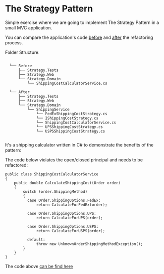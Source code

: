 # The Strategy Pattern 

Simple exercise where we are going to implement The Strategy Pattern in a small MVC application.

You can compare the application's code [before](https://github.com/FernandoVezzali/pattern-strategy/tree/master/Before) and [after](https://github.com/FernandoVezzali/pattern-strategy/tree/master/After) the refactoring process.

Folder Structure:

```
  
  └── Before
      ├── Strategy.Tests
      ├── Strategy.Web
      └── Strategy.Domain
          └── ShippingCostCalculatorService.cs 
      
  └── After
      ├── Strategy.Tests
      ├── Strategy.Web
      └── Strategy.Domain
          └── ShippingService
              └── FedExShippingCostStrategy.cs
              └── IShippingCostStrategy.cs
              └── ShippingCostCalculatorService.cs
              └── UPSShippingCostStrategy.cs
              └── USPSShippingCostStrategy.cs
              
``` 

It's a shipping calculator written in C# to demonstrate the benefits of the pattern:

The code below violates the open/closed principal and needs to be refactored: 

    public class ShippingCostCalculatorService
    {
        public double CalculateShippingCost(Order order)
        {
            switch (order.ShippingMethod)
            {
              case Order.ShippingOptions.FedEx:
                  return CalculateForFedEx(order);
    
              case Order.ShippingOptions.UPS:
                  return CalculateForUPS(order);
    
              case Order.ShippingOptions.USPS:
                  return CalculateForUSPS(order);
    
              default:
                  throw new UnknownOrderShippingMethodException();
            }
        }
    }  

The code above [can be find here](https://github.com/FernandoVezzali/pattern-strategy/blob/master/Before/Strategy.Domain/ShippingCostCalculatorService.cs)
